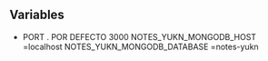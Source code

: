 ## Variables
* PORT . POR DEFECTO 3000
NOTES_YUKN_MONGODB_HOST =localhost
NOTES_YUKN_MONGODB_DATABASE =notes-yukn

